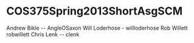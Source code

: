 COS375Spring2013ShortAsgSCM
===========================
Andrew Bikle -- AngleOSaxon
Will Loderhose - willloderhose
Rob Willett robwillett
Chris Lenk -- clenk
